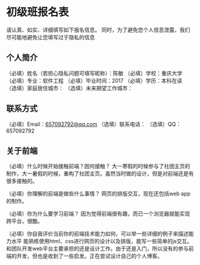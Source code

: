 # 初级班报名表

请认真、如实、详细填写如下报名信息。
同时，为了避免您个人信息泄露，我们尽可能地避免让您填写过于隐私的信息

## 个人简介

（必填）姓名（若担心隐私问题可填写昵称）：陈敏
（必填）学校：重庆大学
（必填）专业：软件工程
（必填）毕业时间：2017
（必填）学历：本科在读
（选填）家庭居住城市：
（选填）未来期望工作城市：

## 联系方式

（必填）Email：657092792@qq.com
（选填）联系电话：
（选填）QQ：657092792

## 关于前端

（必填）什么时候开始接触前端？因何接触？
大一寒假的时候参与了社团主页的制作，大一暑假的时候，重构了社团主页。虽然当时做的设计，但是对前端还是有很多接触的。

（必填）你理解的前端是做些什么事情？
网页的排版交互，现在还包括web app的制作。

（必填）你为什么要学习前端？
因为觉得前端很有趣，而已一个浏览器就能实现跨平台，很酷。

（必填）你自我评价当前你的前端技术能力如何，可以举一些详细的例子来描述能力水平
能熟练使用html、css进行网页的设计以及排版，能写一些简单的js交互。
和团队开发web平台主要承担的还是设计工作。由于还是入门，所以没有的参与前端的开发，但也是收到了一些启发。正在尝试设计自己的个人博客。

